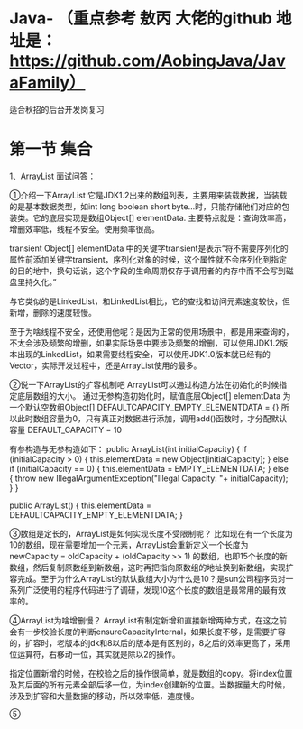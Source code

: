 # Java- （重点参考 敖丙 大佬的github 地址是：https://github.com/AobingJava/JavaFamily）
适合秋招的后台开发岗复习
# 第一节 集合
1、ArrayList
面试问答：

①介绍一下ArrayList
它是JDK1.2出来的数组列表，主要用来装载数据，当装载的是基本数据类型，如int long boolean short byte...时，只能存储他们对应的包装类。它的底层实现是数组Object[] elementData. 主要特点就是：查询效率高，增删效率低，线程不安全。使用频率很高。

transient Object[] elementData 中的关键字transient是表示“将不需要序列化的属性前添加关键字transient，序列化对象的时候，这个属性就不会序列化到指定的目的地中，换句话说，这个字段的生命周期仅存于调用者的内存中而不会写到磁盘里持久化。”

与它类似的是LinkedList，和LinkedList相比，它的查找和访问元素速度较快，但新增，删除的速度较慢。

至于为啥线程不安全，还使用他呢？是因为正常的使用场景中，都是用来查询的，不太会涉及频繁的增删，如果实际场景中要涉及频繁的增删，可以使用JDK1.2版本出现的LinkedList，如果需要线程安全，可以使用JDK1.0版本就已经有的Vector，实际开发过程中，还是ArrayList使用的最多。

②说一下ArrayList的扩容机制吧
ArrayList可以通过构造方法在初始化的时候指定底层数组的大小。
通过无参构造初始化时，赋值底层Object[] elementData 为一个默认空数组Object[] DEFAULTCAPACITY_EMPTY_ELEMENTDATA = {} 所以此时数组容量为0，只有真正对数据进行添加，调用add()函数时，才分配默认容量 DEFAULT_CAPACITY = 10

有参构造与无参构造如下：
public ArrayList(int initialCapacity) {
        if (initialCapacity > 0) {
            this.elementData = new Object[initialCapacity];
        } else if (initialCapacity == 0) {
            this.elementData = EMPTY_ELEMENTDATA;
        } else {
            throw new IllegalArgumentException("Illegal Capacity: "+
                                               initialCapacity);
        }
}

public ArrayList() {
        this.elementData = DEFAULTCAPACITY_EMPTY_ELEMENTDATA;
}

③数组是定长的，ArrayList是如何实现长度不受限制呢？
比如现在有一个长度为10的数组，现在需要增加一个元素，ArrayList会重新定义一个长度为 newCapacity = oldCapacity + (oldCapacity >> 1) 的数组，也即15个长度的新数组，然后复制原数组到新数组，这时再把指向原数组的地址换到新数组，实现扩容完成。至于为什么ArrayList的默认数组大小为什么是10？是sun公司程序员对一系列广泛使用的程序代码进行了调研，发现10这个长度的数组是最常用的最有效率的。

④ArrayList为啥增删慢？
ArrayList有制定新增和直接新增两种方式，在这之前会有一步校验长度的判断ensureCapacityInternal，如果长度不够，是需要扩容的，扩容时，老版本的jdk和8以后的版本是有区别的，8之后的效率更高了，采用位运算符，右移动一位，其实就是除以2的操作。

指定位置新增的时候，在校验之后的操作很简单，就是数组的copy。将index位置及其后面的所有元素全部后移一位，为index创建新的位置。当数据量大的时候，涉及到扩容和大量数据的移动，所以效率低，速度慢。

⑤
    
